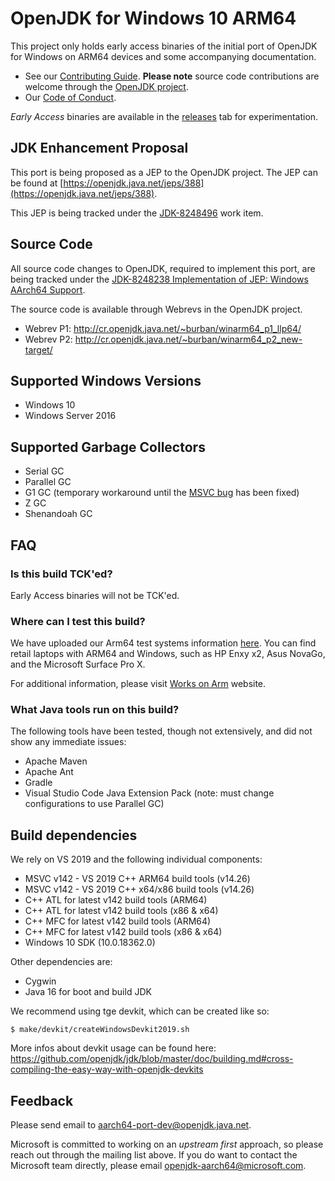 OpenJDK for Windows 10 ARM64
=====

This project only holds early access binaries of the initial port of OpenJDK for Windows on ARM64 devices and some accompanying documentation.

* See our [Contributing Guide](CONTRIBUTING.md).  **Please note** source code contributions are welcome through the [OpenJDK project](https://openjdk.java.net/contribute/). 
* Our [Code of Conduct](CODE_OF_CONDUCT.md).

*Early Access* binaries are available in the [releases](https://github.com/microsoft/openjdk-aarch64/releases) tab for experimentation.

## JDK Enhancement Proposal
This port is being proposed as a JEP to the OpenJDK project. The JEP can be found at [https://openjdk.java.net/jeps/388](https://openjdk.java.net/jeps/388).

This JEP is being tracked under the [JDK-8248496](https://bugs.openjdk.java.net/browse/JDK-8248496) work item.

## Source Code
All source code changes to OpenJDK, required to implement this port, are being tracked under the [JDK-8248238 Implementation of JEP: Windows AArch64 Support](https://bugs.openjdk.java.net/browse/JDK-8248238).

The source code is available through Webrevs in the OpenJDK project.

- Webrev P1: http://cr.openjdk.java.net/~burban/winarm64_p1_llp64/
- Webrev P2: http://cr.openjdk.java.net/~burban/winarm64_p2_new-target/

## Supported Windows Versions

- Windows 10
- Windows Server 2016

## Supported Garbage Collectors
- Serial GC
- Parallel GC
- G1 GC (temporary workaround until the [MSVC bug](https://developercommunity.visualstudio.com/content/problem/1079221/arm64-bad-code-generation-around-signed-char-arith.html) has been fixed)
- Z GC
- Shenandoah GC

## FAQ

### Is this build TCK'ed?

Early Access binaries will not be TCK'ed. 

### Where can I test this build?

We have uploaded our Arm64 test systems information [here](https://github.com/microsoft/openjdk-aarch64/blob/master/Arm64_systems.md). You can find retail laptops with ARM64 and Windows, such as HP Enxy x2, Asus NovaGo, and the Microsoft Surface Pro X.

For additional information, please visit [Works on Arm](https://www.worksonarm.com/?_ga=2.204290832.1614868344.1591633956-103015898.1581534333) website.

### What Java tools run on this build?

The following tools have been tested, though not extensively, and did not show any immediate issues:

- Apache Maven
- Apache Ant
- Gradle
- Visual Studio Code Java Extension Pack (note: must change configurations to use Parallel GC)

## Build dependencies

We rely on VS 2019 and the following individual components:
-	MSVC v142 - VS 2019 C++ ARM64 build tools (v14.26)
-	MSVC v142 - VS 2019 C++ x64/x86 build tools (v14.26)
-	C++ ATL for latest v142 build tools (ARM64)
-	C++ ATL for latest v142 build tools (x86 & x64)
-	C++ MFC for latest v142 build tools (ARM64)
-	C++ MFC for latest v142 build tools (x86 & x64)
-	Windows 10 SDK (10.0.18362.0)

Other dependencies are:
-	Cygwin
-	Java 16 for boot and build JDK 

We recommend using tge devkit, which can be created like so:
```console
$ make/devkit/createWindowsDevkit2019.sh
```

More infos about devkit usage can be found here: https://github.com/openjdk/jdk/blob/master/doc/building.md#cross-compiling-the-easy-way-with-openjdk-devkits

## Feedback

Please send email to [aarch64-port-dev@openjdk.java.net](http://mail.openjdk.java.net/mailman/listinfo/aarch64-port-dev). 

Microsoft is committed to working on an *upstream first* approach, so please reach out through the mailing list above. If you do want to contact the Microsoft team directly, please email openjdk-aarch64@microsoft.com.

